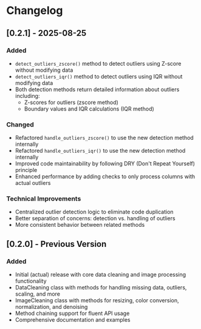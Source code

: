 # Changelog

## [0.2.1] - 2025-08-25

### Added
- `detect_outliers_zscore()` method to detect outliers using Z-score without modifying data
- `detect_outliers_iqr()` method to detect outliers using IQR without modifying data
- Both detection methods return detailed information about outliers including:
  - Z-scores for outliers (zscore method)
  - Boundary values and IQR calculations (IQR method)

### Changed
- Refactored `handle_outliers_zscore()` to use the new detection method internally
- Refactored `handle_outliers_iqr()` to use the new detection method internally
- Improved code maintainability by following DRY (Don't Repeat Yourself) principle
- Enhanced performance by adding checks to only process columns with actual outliers

### Technical Improvements
- Centralized outlier detection logic to eliminate code duplication
- Better separation of concerns: detection vs. handling of outliers
- More consistent behavior between related methods

## [0.2.0] - Previous Version

### Added
- Initial (actual) release with core data cleaning and image processing functionality
- DataCleaning class with methods for handling missing data, outliers, scaling, and more
- ImageCleaning class with methods for resizing, color conversion, normalization, and denoising
- Method chaining support for fluent API usage
- Comprehensive documentation and examples
